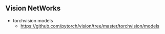 


## Vision NetWorks


+ torchvision models 
    + https://github.com/pytorch/vision/tree/master/torchvision/models